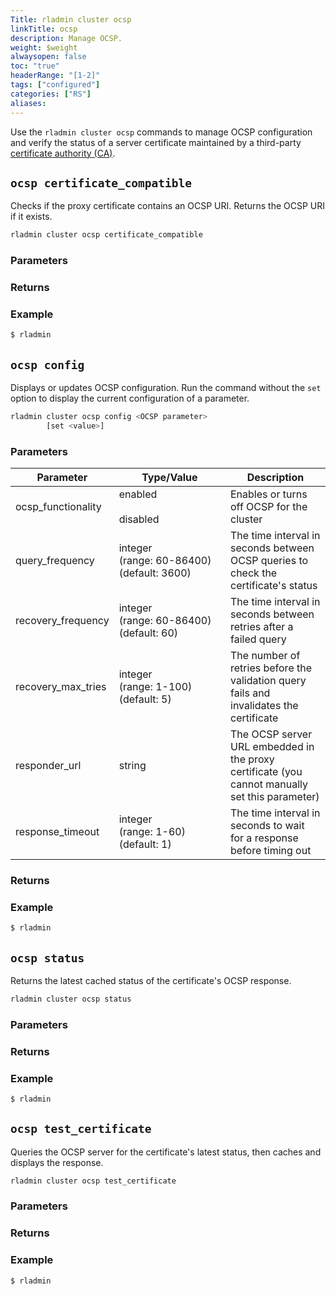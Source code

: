 ```yaml
---
Title: rladmin cluster ocsp
linkTitle: ocsp
description: Manage OCSP.
weight: $weight
alwaysopen: false
toc: "true"
headerRange: "[1-2]"
tags: ["configured"]
categories: ["RS"]
aliases: 
---
```


Use the `rladmin cluster ocsp` commands to manage OCSP configuration and verify the status of a server certificate maintained by a third-party [certificate authority (CA)](https://en.wikipedia.org/wiki/Certificate_authority).

## `ocsp certificate_compatible`

Checks if the proxy certificate contains an OCSP URI. Returns the OCSP URI if it exists.

```sh
rladmin cluster ocsp certificate_compatible
```

### Parameters

### Returns

### Example

```sh
$ rladmin
```

## `ocsp config`

Displays or updates OCSP configuration. Run the command without the `set` option to display the current configuration of a parameter.

```sh
rladmin cluster ocsp config <OCSP parameter>
        [set <value>]
```

### Parameters

| Parameter | Type/Value | Description |
|-----------|---------------|-------------|
| ocsp_functionality | enabled<br></br>disabled | Enables or turns off OCSP for the cluster |
| query_frequency | integer <nobr>(range: 60-86400)</nobr> <nobr>(default: 3600)</nobr> | The time interval in seconds between OCSP queries to check the certificate's status |
| recovery_frequency | integer <nobr>(range: 60-86400)</nobr> <nobr>(default: 60)</nobr> | The time interval in seconds between retries after a failed query |
| recovery_max_tries | integer <nobr>(range: 1-100)</nobr> <nobr>(default: 5)</nobr> | The number of retries before the validation query fails and invalidates the certificate |
| responder_url | string | The OCSP server URL embedded in the proxy certificate (you cannot manually set this parameter) |
| response_timeout | integer <nobr>(range: 1-60)</nobr> <nobr>(default: 1)</nobr> | The time interval in seconds to wait for a response before timing out |

### Returns

### Example

```sh
$ rladmin
```

## `ocsp status`

Returns the latest cached status of the certificate's OCSP response.

```sh
rladmin cluster ocsp status
```
### Parameters

### Returns

### Example

```sh
$ rladmin
```

## `ocsp test_certificate`

Queries the OCSP server for the certificate's latest status, then caches and displays the response.

```sh
rladmin cluster ocsp test_certificate
```

### Parameters

### Returns

### Example

```sh
$ rladmin
```
